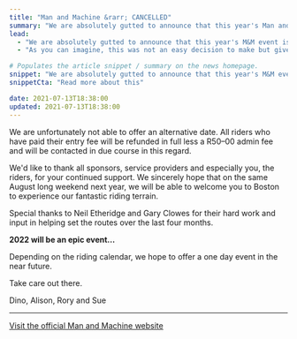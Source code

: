 ```yaml
---
title: "Man and Machine &rarr; CANCELLED"
summary: "We are absolutely gutted to announce that this year's Man and Machine event is cancelled."
lead:
  - "We are absolutely gutted to announce that this year's M&M event is cancelled."
  - "As you can imagine, this was not an easy decision to make but given the current COVID situation and civil unrest, rider health and safety is our main priority."

# Populates the article snippet / summary on the news homepage.
snippet: "We are absolutely gutted to announce that this year's M&M event is cancelled."
snippetCta: "Read more about this"

date: 2021-07-13T18:38:00
updated: 2021-07-13T18:38:00
---
```


We are unfortunately not able to offer an alternative date. All riders who have paid their entry fee will be refunded in full less a R50&ndash;00 admin fee and will be contacted in due course in this regard.

We'd like to thank all sponsors, service providers and especially you, the riders, for your continued support. We sincerely hope that on the same August long weekend next year, we will be able to welcome you to Boston to experience our fantastic riding terrain.

Special thanks to Neil Etheridge and Gary Clowes for their hard work and input in helping set the routes over the last four months. 

**2022 will be an epic event&hellip;**

Depending on the riding calendar, we hope to offer a one day event in the near future.

Take care out there.

Dino, Alison, Rory and Sue

---

[Visit the official Man and Machine website](https://manandmachinesa.wordpress.com/)
